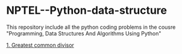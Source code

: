 # NPTEL--Python-data-structure
This repository include all the python coding problems in the cousre "Programming, Data Structures And Algorithms Using Python"

[1. Greatest common divisor](https://github.com/basilkjose/NPTEL--Python-data-structure/blob/main/greatest%20common%20divisor.py)
